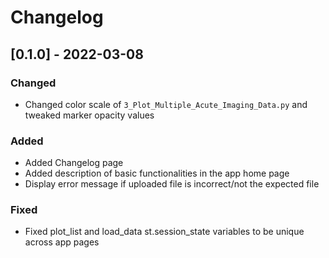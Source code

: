 # Changelog

## [0.1.0] - 2022-03-08

### Changed

- Changed color scale of `3_Plot_Multiple_Acute_Imaging_Data.py` and tweaked marker opacity values

### Added

- Added Changelog page
- Added description of basic functionalities in the app home page
- Display error message if uploaded file is incorrect/not the expected file

### Fixed

- Fixed plot_list and load_data st.session_state variables to be unique across app pages

